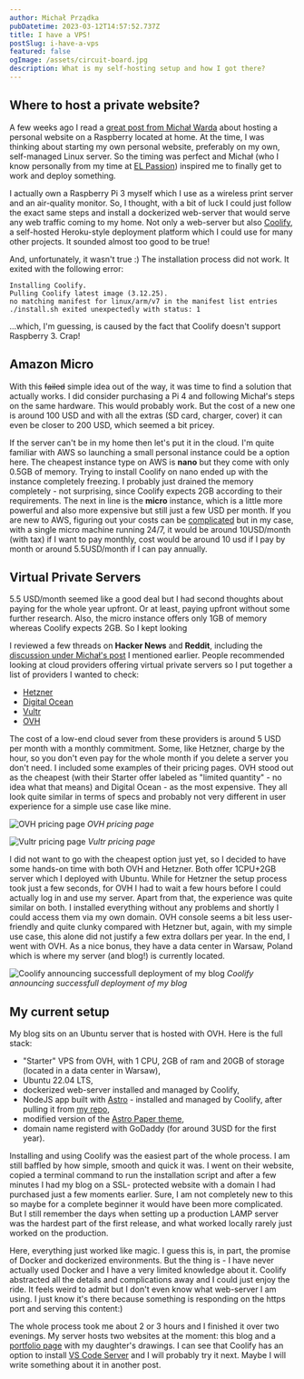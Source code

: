 ```yaml
---
author: Michał Prządka
pubDatetime: 2023-03-12T14:57:52.737Z
title: I have a VPS!
postSlug: i-have-a-vps
featured: false
ogImage: /assets/circuit-board.jpg
description: What is my self-hosting setup and how I got there?
---
```


## Where to host a private website?

A few weeks ago I read a [great post from Michał Warda](https://grifel.dev/decentralization/) about hosting a personal website on a Raspberry located at home. At the time, I was thinking about starting my own personal website, preferably on my own, self-managed Linux server. So the timing was perfect and Michał (who I know personally from my time at [EL Passion](https://www.elpassion.com)) inspired me to finally get to work and deploy something.

I actually own a Raspberry Pi 3 myself which I use as a wireless print server and an air-quality monitor. So, I thought, with a bit of luck I could just follow the exact same steps and install a dockerized web-server that would serve any web traffic coming to my home. Not only a web-server but also [Coolify](https://coolify.io/), a self-hosted Heroku-style deployment platform which I could use for many other projects. It sounded almost too good to be true!

And, unfortunately, it wasn't true :) The installation process did not work. It exited with the following error:

```
Installing Coolify.
Pulling Coolify latest image (3.12.25).
no matching manifest for linux/arm/v7 in the manifest list entries
./install.sh exited unexpectedly with status: 1
```

...which, I'm guessing, is caused by the fact that Coolify doesn't support Raspberry 3. Crap!

## Amazon Micro

With this ~~failed~~ simple idea out of the way, it was time to find a solution that actually works. I did consider purchasing a Pi 4 and following Michał's steps on the same hardware. This would probably work. But the cost of a new one is around 100 USD and with all the extras (SD card, charger, cover) it can even be closer to 200 USD, which seemed a bit pricey.

If the server can't be in my home then let's put it in the cloud. I'm quite familiar with AWS so launching a small personal instance could be a option here. The cheapest instance type on AWS is **nano** but they come with only 0.5GB of memory. Trying to install Coolify on nano ended up with the instance completely freezing. I probably just drained the memory completely - not surprising, since Coolify expects 2GB according to their requirements. The next in line is the **micro** instance, which is a little more powerful and also more expensive but still just a few USD per month. If you are new to AWS, figuring out your costs can be [complicated](https://calculator.aws/#/addService/ec2-enhancement) but in my case, with a single micro machine running 24/7, it would be around 10USD/month (with tax) if I want to pay monthly, cost would be around 10 usd if I pay by month or around 5.5USD/month if I can pay annually.

## Virtual Private Servers

5.5 USD/month seemed like a good deal but I had second thoughts about paying for the whole year upfront. Or at least, paying upfront without some further research. Also, the micro instance offers only 1GB of memory whereas Coolify expects 2GB. So I kept looking

I reviewed a few threads on **Hacker News** and **Reddit**, including the [discussion under Michał's post](https://news.ycombinator.com/item?id=34860655&utm_term=comment) I mentioned earlier. People recommended looking at cloud providers offering virtual private servers so I put together a list of providers I wanted to check:

- [Hetzner](https://www.hetzner.com/)
- [Digital Ocean](https://digitalocean.com/)
- [Vultr](https://www.vultr.com/)
- [OVH](https://www.ovhcloud.com)

The cost of a low-end cloud sever from these providers is around 5 USD per month with a monthly commitment. Some, like Hetzner, charge by the hour, so you don't even pay for the whole month if you delete a server you don't need. I included some examples of their pricing pages. OVH stood out as the cheapest (with their Starter offer labeled as "limited quantity" - no idea what that means) and Digital Ocean - as the most expensive. They all look quite similar in terms of specs and probably not very different in user experience for a simple use case like mine.

![](/assets/ovh-pricing.png "OVH pricing page")
_OVH pricing page_

![](/assets/vultr-pricing.png "Vultr pricing page")
_Vultr pricing page_

I did not want to go with the cheapest option just yet, so I decided to have some hands-on time with both OVH and Hetzner. Both offer 1CPU+2GB server which I deployed with Ubuntu. While for Hetzner the setup process took just a few seconds, for OVH I had to wait a few hours before I could actually log in and use my server. Apart from that, the experience was quite similar on both. I installed everything without any problems and shortly I could access them via my own domain. OVH console seems a bit less user-friendly and quite clunky compared with Hetzner but, again, with my simple use case, this alone did not justify a few extra dollars per year. In the end, I went with OVH. As a nice bonus, they have a data center in Warsaw, Poland which is where my server (and blog!) is currently located.

![](/assets/coolify-build.png "Coolify announcing successfull deployment of my blog")
_Coolify announcing successfull deployment of my blog_

## My current setup

My blog sits on an Ubuntu server that is hosted with OVH. Here is the full stack:

- "Starter" VPS from OVH, with 1 CPU, 2GB of ram and 20GB of storage (located in a data center in Warsaw),
- Ubuntu 22.04 LTS,
- dockerized web-server installed and managed by Coolify,
- NodeJS app built with [Astro](https://astro.build/) - installed and managed by Coolify, after pulling it from [my repo](https://github.com/przadka/michal-blog),
- modified version of the [Astro Paper theme](https://github.com/satnaing/astro-paper),
- domain name registerd with GoDaddy (for around 3USD for the first year).

Installing and using Coolify was the easiest part of the whole process. I am still baffled by how simple, smooth and quick it was. I went on their website, copied a terminal command to run the installation script and after a few minutes I had my blog on a SSL- protected website with a domain I had purchased just a few moments earlier. Sure, I am not completely new to this so maybe for a complete beginner it would have been more complicated. But I still remember the days when setting up a production LAMP server was the hardest part of the first release, and what worked locally rarely just worked on the production.

Here, everything just worked like magic. I guess this is, in part, the promise of Docker and dockerized environments. But the thing is - I have never actually used Docker and I have a very limited knowledge about it. Coolify abstracted all the details and complications away and I could just enjoy the ride. It feels weird to admit but I don't even know what web-server I am using. I just know it's there because something is responding on the https port and serving this content:)

The whole process took me about 2 or 3 hours and I finished it over two evenings. My server hosts two websites at the moment: this blog and a [portfolio page](https://anika.toasterthoughts.eu/) with my daughter's drawings. I can see that Coolify has an option to install [VS Code Server](https://code.visualstudio.com/docs/remote/vscode-server) and I will probably try it next. Maybe I will write something about it in another post.
